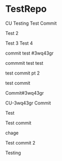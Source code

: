 # TestRepo
CU Testing
Test Commit


Test 2

Test 3
Test 4

commit test
#3wq43gr

commmit
test
test


test commit pt 2


test commit 

Commit#3wq43gr

CU-3wq43gr
Commit

Test

Test commit 

chage

Test commit 2 

Testing
